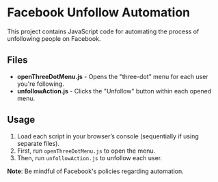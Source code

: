 # Facebook Unfollow Automation

This project contains JavaScript code for automating the process of unfollowing people on Facebook.

## Files
- **openThreeDotMenu.js** - Opens the "three-dot" menu for each user you're following.
- **unfollowAction.js** - Clicks the "Unfollow" button within each opened menu.

## Usage

1. Load each script in your browser’s console (sequentially if using separate files).
2. First, run `openThreeDotMenu.js` to open the menu.
3. Then, run `unfollowAction.js` to unfollow each user.
   
**Note**: Be mindful of Facebook's policies regarding automation.

